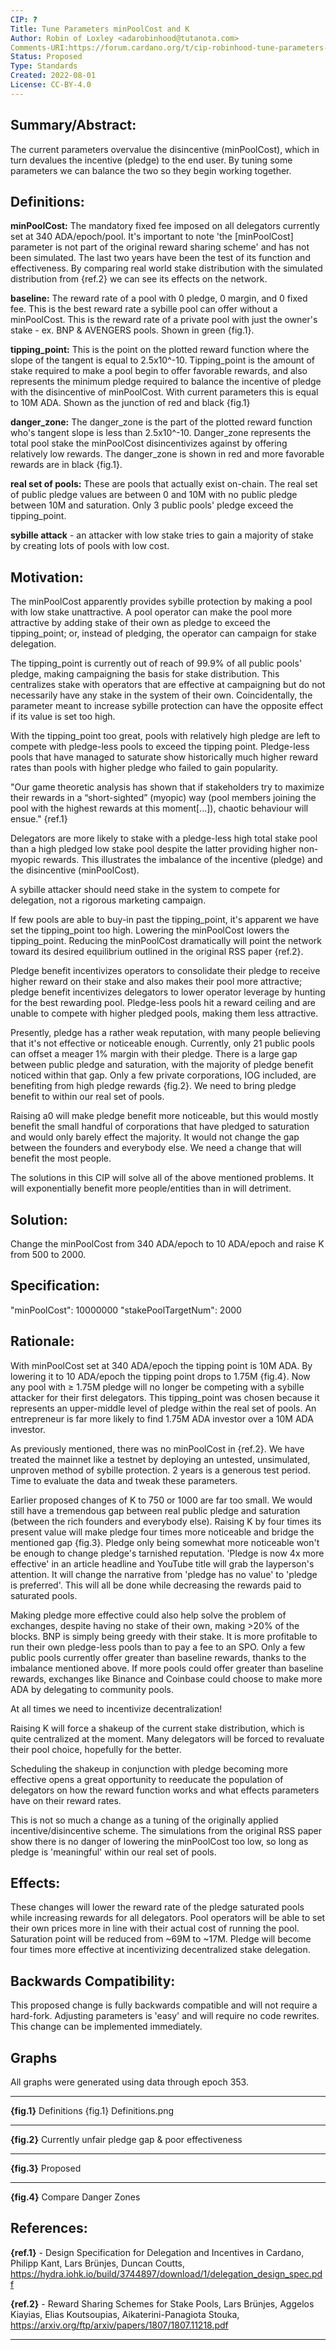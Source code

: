 ```yaml
---
CIP: ?
Title: Tune Parameters minPoolCost and K
Author: Robin of Loxley <adarobinhood@tutanota.com>
Comments-URI:https://forum.cardano.org/t/cip-robinhood-tune-parameters-minpoolcost-and-k/105543/1
Status: Proposed
Type: Standards
Created: 2022-08-01
License: CC-BY-4.0
---
```


## Summary/Abstract:

The current parameters overvalue the disincentive (minPoolCost), which in turn devalues the incentive (pledge) to the end user. By tuning some parameters we can balance the two so they begin working together.


## Definitions:

**minPoolCost:** The mandatory fixed fee imposed on all delegators currently set at 340 ADA/epoch/pool. It's important to note 'the [minPoolCost] parameter is not part of the original reward sharing scheme' and has not been simulated. The last two years have been the test of its function and effectiveness. By comparing real world stake distribution with the simulated distribution from {ref.2} we can see its effects on the network.

**baseline:** The reward rate of a pool with 0 pledge, 0 margin, and 0 fixed fee. This is the best reward rate a sybille pool can offer without a minPoolCost. This is the reward rate of a private pool with just the owner's stake - ex. BNP & AVENGERS pools. Shown in green {fig.1}.

**tipping_point:** This is the point on the plotted reward function where the slope of the tangent is equal to 2.5x10^-10.  Tipping_point is the amount of stake required to make a pool begin to offer favorable rewards, and also represents the minimum pledge required to balance the incentive of pledge with the disincentive of minPoolCost. With current parameters this is equal to 10M ADA. Shown as the junction of red and black {fig.1}

**danger_zone:** The danger_zone is the part of the plotted reward function who's tangent slope is less than 2.5x10^-10. Danger_zone represents the total pool stake the minPoolCost disincentivizes against by offering relatively low rewards. The danger_zone is shown in red and more favorable rewards are in black {fig.1}.

**real set of pools:** These are pools that actually exist on-chain. The real set of public pledge values are between 0 and 10M with no public pledge between 10M and saturation. Only 3 public pools' pledge exceed the tipping_point.

**sybille attack** - an attacker with low stake tries to gain a majority of stake by creating lots of pools with low cost.


## Motivation:

The minPoolCost apparently provides sybille protection by making a pool with low stake unattractive. A pool operator can make the pool more attractive by adding stake of their own as pledge to exceed the tipping_point; or, instead of pledging, the operator can campaign for stake delegation.

The tipping_point is currently out of reach of 99.9% of all public pools' pledge, making campaigning the basis for stake distribution. This centralizes stake with operators that are effective at campaigning but do not necessarily have any stake in the system of their own. Coincidentally, the parameter meant to increase sybille protection can have the opposite effect if its value is set too high.

With the tipping_point too great, pools with relatively high pledge are left to compete with pledge-less pools to exceed the tipping point. Pledge-less pools that have managed to saturate show historically much higher reward rates than pools with higher pledge who failed to gain popularity.

"Our game theoretic analysis has shown that if stakeholders try to maximize their rewards in a “short-sighted” (myopic) way (pool members joining the pool with the highest rewards at this moment[...]), chaotic behaviour will ensue." {ref.1}

Delegators are more likely to stake with a pledge-less high total stake pool than a high pledged low stake pool despite the latter providing higher non-myopic rewards. This illustrates the imbalance of the incentive (pledge) and the disincentive (minPoolCost).

A sybille attacker should need stake in the system to compete for delegation, not a rigorous marketing campaign.

If few pools are able to buy-in past the tipping_point, it's apparent we have set the tipping_point too high. Lowering the minPoolCost lowers the tipping_point. Reducing the minPoolCost dramatically will point the network toward its desired equilibrium outlined in the original RSS paper {ref.2}.


Pledge benefit incentivizes operators to consolidate their pledge to receive higher reward on their stake and also makes their pool more attractive; pledge benefit incentivizes delegators to lower operator leverage by hunting for the best rewarding pool. Pledge-less pools hit a reward ceiling and are unable to compete with higher pledged pools, making them less attractive.

Presently, pledge has a rather weak reputation, with many people believing that it's not effective or noticeable enough. Currently, only 21 public pools can offset a meager 1% margin with their pledge. There is a large gap between public pledge and saturation, with the majority of pledge benefit noticed within that gap. Only a few private corporations, IOG included, are benefiting from high pledge rewards {fig.2}. We need to bring pledge benefit to within our real set of pools.

Raising a0 will make pledge benefit more noticeable, but this would mostly benefit the small handful of corporations that have pledged to saturation and would only barely effect the majority. It would not change the gap between the founders and everybody else. We need a change that will benefit the most people.

The solutions in this CIP will solve all of the above mentioned problems. It will exponentially benefit more people/entities than in will detriment.


## Solution:

Change the minPoolCost from 340 ADA/epoch to 10 ADA/epoch and raise K from 500 to 2000.


## Specification:

"minPoolCost": 10000000
"stakePoolTargetNum": 2000


## Rationale:

With minPoolCost set at 340 ADA/epoch the tipping point is 10M ADA. By lowering it to 10 ADA/epoch the tipping point drops to 1.75M {fig.4}. Now any pool with ≥ 1.75M pledge will no longer be competing with a sybille attacker for their first delegators. This tipping_point was chosen because it represents an upper-middle level of pledge within the real set of pools. An entrepreneur is far more likely to find 1.75M ADA investor over a 10M ADA investor. 

As previously mentioned, there was no minPoolCost in {ref.2}. We have treated the mainnet like a testnet by deploying an untested, unsimulated, unproven method of sybille protection. 2 years is a generous test period. Time to evaluate the data and tweak these parameters.


Earlier proposed changes of K to 750 or 1000 are far too small. We would still have a tremendous gap between real public pledge and saturation (between the rich founders and everybody else). Raising K by four times its present value will make pledge four times more noticeable and bridge the mentioned gap {fig.3}. Pledge only being somewhat more noticeable won't be enough to change pledge's tarnished reputation. 'Pledge is now 4x more effective' in an article headline and YouTube title will grab the layperson's attention. It will change the narrative from 'pledge has no value' to 'pledge is preferred'. This will all be done while decreasing the rewards paid to saturated pools.

Making pledge more effective could also help solve the problem of exchanges, despite having no stake of their own, making >20% of the blocks. BNP is simply being greedy with their stake. It is more profitable to run their own pledge-less pools than to pay a fee to an SPO. Only a few public pools currently offer greater than baseline rewards, thanks to the imbalance mentioned above. If more pools could offer greater than baseline rewards, exchanges like Binance and Coinbase could choose to make more ADA by delegating to community pools.

At all times we need to incentivize decentralization!


Raising K will force a shakeup of the current stake distribution, which is quite centralized at the moment. Many delegators will be forced to revaluate their pool choice, hopefully for the better.

Scheduling the shakeup in conjunction with pledge becoming more effective opens a great opportunity to reeducate the population of delegators on how the reward function works and what effects parameters have on their reward rates.

This is not so much a change as a tuning of the originally applied incentive/disincentive scheme. The simulations from the original RSS paper show there is no danger of lowering the minPoolCost too low, so long as pledge is 'meaningful' within our real set of pools.


## Effects:

These changes will lower the reward rate of the pledge saturated pools while increasing rewards for all delegators. Pool operators will be able to set their own prices more in line with their actual cost of running the pool. Saturation point will be reduced from ~69M to ~17M. Pledge will become four times more effective at incentivizing decentralized stake delegation.


## Backwards Compatibility:

This proposed change is fully backwards compatible and will not require a hard-fork. Adjusting parameters is 'easy' and will require no code rewrites. This change can be implemented immediately.

## Graphs
All graphs were generated using data through epoch 353.
___
**{fig.1}** Definitions
{fig.1} Definitions.png
___
**{fig.2}** Currently unfair pledge gap & poor effectiveness

___
**{fig.3}** Proposed

___
**{fig.4}** Compare Danger Zones


## References:

**{ref.1}** - Design Specification for Delegation and Incentives in Cardano, Philipp Kant, Lars Brünjes, Duncan Coutts, https://hydra.iohk.io/build/3744897/download/1/delegation_design_spec.pdf

**{ref.2}** - Reward Sharing Schemes for Stake Pools, Lars Brünjes, Aggelos Kiayias, Elias Koutsoupias, Aikaterini-Panagiota Stouka, https://arxiv.org/ftp/arxiv/papers/1807/1807.11218.pdf

___
